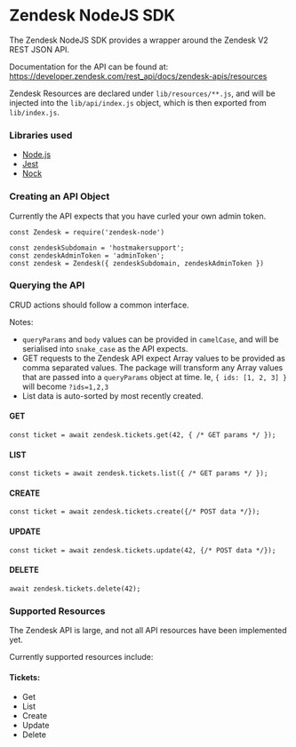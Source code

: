 # Zendesk NodeJS SDK

The Zendesk NodeJS SDK provides a wrapper around the Zendesk V2 REST JSON API.

Documentation for the API can be found at: https://developer.zendesk.com/rest_api/docs/zendesk-apis/resources

Zendesk Resources are declared under `lib/resources/**.js`, and will be injected into the `lib/api/index.js` object, which is then exported from `lib/index.js`.


### Libraries used
* [Node.js](https://nodejs.org/en/)
* [Jest](https://jestjs.io/)
* [Nock](https://github.com/nock/nock)


### Creating an API Object
Currently the API expects that you have curled your own admin token.

```
const Zendesk = require('zendesk-node')

const zendeskSubdomain = 'hostmakersupport';
const zendeskAdminToken = 'adminToken';
const zendesk = Zendesk({ zendeskSubdomain, zendeskAdminToken })
```

### Querying the API

CRUD actions should follow a common interface.

Notes: 
 - `queryParams` and `body` values can be provided in `camelCase`, and will be serialised into `snake_case` as the API expects.
 - GET requests to the Zendesk API expect Array values to be provided as comma separated values. The package will transform any Array values that are passed into a `queryParams` object at time. Ie, `{ ids: [1, 2, 3] }` will become `?ids=1,2,3`
 - List data is auto-sorted by most recently created.


#### GET
```
const ticket = await zendesk.tickets.get(42, { /* GET params */ });
```

#### LIST
```
const tickets = await zendesk.tickets.list({ /* GET params */ });
```

#### CREATE
```
const ticket = await zendesk.tickets.create({/* POST data */});
```

#### UPDATE
```
const ticket = await zendesk.tickets.update(42, {/* POST data */});
```

#### DELETE
```
await zendesk.tickets.delete(42);
```

### Supported Resources
The Zendesk API is large, and not all API resources have been implemented yet.

Currently supported resources include:

#### Tickets:
 - Get
 - List
 - Create
 - Update
 - Delete